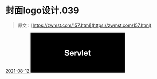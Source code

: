 <!--yml
category: 未分类
date: 0001-01-01 00:00:00
--->

# 封面logo设计.039

> 原文：[https://zwmst.com/157.html](https://zwmst.com/157.html)

   [ <time datetime="2021-08-12T09:21:35+08:00"> 2021-08-12 </time> ](https://zwmst.com/%e5%b0%81%e9%9d%a2logo%e8%ae%be%e8%ae%a1-039)  [![](img/c74759c4826a38871588876ee4c369fc.png)](https://zwmst.com/wp-content/uploads/2021/08/1628731295-838d50b09d11a17.jpeg)